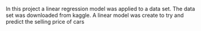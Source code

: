 In this project a linear regression model was applied to a data set.
The data set was downloaded from kaggle.
A linear model was create to try and predict the selling price of cars
